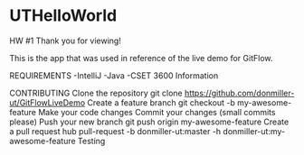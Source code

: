 # UTHelloWorld
HW #1
Thank you for viewing!

This is the app that was used in reference of the live demo for GitFlow.

REQUIREMENTS
-IntelliJ
-Java
-CSET 3600 Information

CONTRIBUTING
Clone the repository git clone https://github.com/donmiller-ut/GitFlowLiveDemo
Create a feature branch git checkout -b my-awesome-feature
Make your code changes
Commit your changes (small commits please)
Push your new branch git push origin my-awesome-feature
Create a pull request hub pull-request -b donmiller-ut:master -h donmiller-ut:my-awesome-feature
Testing
